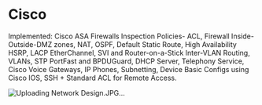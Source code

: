 # Cisco 
Implemented: Cisco ASA Firewalls Inspection Policies- ACL, Firewall Inside-Outside-DMZ zones, NAT, OSPF, Default Static Route, High Availability HSRP, LACP EtherChannel, SVI and Router-on-a-Stick Inter-VLAN Routing, VLANs, STP PortFast and BPDUGuard, DHCP Server, Telephony Service, Cisco Voice Gateways, IP Phones, Subnetting, Device Basic Configs using Cisco IOS, SSH + Standard ACL for Remote Access.

![Uploading Network Design.JPG…]()
